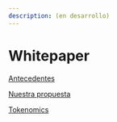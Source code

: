 ```yaml
---
description: (en desarrollo)
---
```


# Whitepaper

[Antecedentes](antecedentes.md)

[Nuestra propuesta](nuestra-propuesta.md)

[Tokenomics](tokenomics.md)
